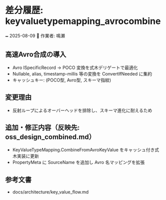 # 差分履歴: keyvaluetypemapping_avrocombine

🗕 2025-08-09
🧐 作業者: 鳴瀬

## 高速Avro合成の導入
- Avro ISpecificRecord → POCO 変換を式木デリゲートで最適化
- Nullable, alias, timestamp-millis 等の変換を ConvertIfNeeded に集約
- キャッシュキー: (POCO型, Avro型, スキーマ指紋)

## 変更理由
- 反射ループによるオーバーヘッドを排除し、スキーマ進化に耐えるため

## 追加・修正内容（反映先: oss_design_combined.md）
- KeyValueTypeMapping.CombineFromAvroKeyValue をキャッシュ付き式木実装に更新
- PropertyMeta に SourceName を追加し Avro 名マッピングを拡張

## 参考文書
- docs/architecture/key_value_flow.md
